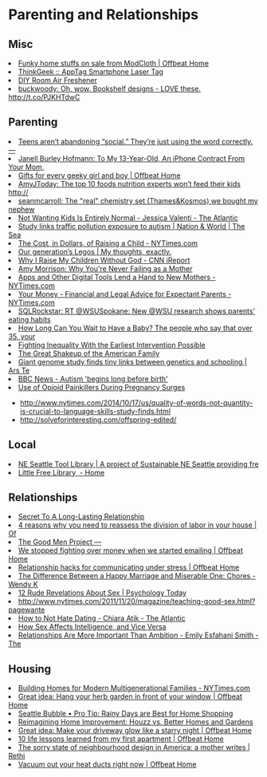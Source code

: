 # Parenting and Relationships

## Misc

<li><a href="http://offbeathome.com/2012/11/modcloth-home-stuffs" time_added="1353088324" tags="domestic">Funky home stuffs on sale from ModCloth | Offbeat Home</a></li>
<li><a href="http://www.thinkgeek.com/product/ef10/" time_added="1355415532" tags="personal,personal tech">ThinkGeek :: AppTag Smartphone Laser Tag</a></li>
<li><a href="http://lifehacker.com/5937931/diy-room-air-freshener" time_added="1348860364" tags="domestic">DIY Room Air Freshener</a></li>
<li><a href="http://www.demilked.com/creative-bookshelves-part2/" time_added="1349886060" tags="domestic">buckwoody: Oh, wow. Bookshelf designs - LOVE these. http://t.co/PJKHTdwC</a></li>




## Parenting

<li><a href="http://t.co/PIyZmMu3bY" time_added="1389566979" tags="">Teens aren’t abandoning “social.” They’re just using the word correctly. — </a></li>
<li><a href="http://www.huffingtonpost.com/janell-burley-hofmann/iphone-contract-from-your-mom_b_2372493.html" time_added="1357326129" tags="domestic">Janell Burley Hofmann: To My 13-Year-Old, An iPhone Contract From Your Mom,</a></li>
<li><a href="http://offbeathome.com/2012/12/gifts-for-geeks" time_added="1354740750" tags="personal">Gifts for every geeky girl and boy | Offbeat Home</a></li>
<li><a href="http://t.co/l7WF6Koc" time_added="1356536505" tags="health">AmyJToday: The top 10 foods nutrition experts won’t feed their kids http://</a></li>
<li><a href="http://t.co/Hb8OunrM" time_added="1356467742" tags="domestic">seanmcarroll: The "real" chemistry set (Thames&Kosmos) we bought my nephew </a></li>
<li><a href="http://www.theatlantic.com/health/archive/2012/09/not-wanting-kids-is-entirely-normal/262367/" time_added="1353897807" tags="domestic,health">Not Wanting Kids Is Entirely Normal - Jessica Valenti - The Atlantic</a></li>
<li><a href="http://seattletimes.com/html/nationworld/2019771260_autism27.html" time_added="1354031317" tags="health,important">Study links traffic pollution exposure to autism | Nation & World | The Sea</a></li>
<li><a href="http://bucks.blogs.nytimes.com/2012/11/13/the-cost-in-dollars-of-raising-a-child/" time_added="1352930313" tags="domestic,finance">The Cost, in Dollars, of Raising a Child - NYTimes.com</a></li>
<li><a href="http://www.roguelynn.com/2012/07/28/our-generations-legos/" time_added="1348860465" tags="hn">Our generation’s Legos | My thoughts, exactly.</a></li>
<li><a href="http://ireport.cnn.com/docs/DOC-910282?hpt=hp_c3" time_added="1358305628" tags="domestic">Why I Raise My Children Without God - CNN iReport</a></li>
<li><a href="http://www.huffingtonpost.com/amy-morrison/motherhood_b_2271349.html" time_added="1355505748" tags="domestic">Amy Morrison: Why You're Never Failing as a Mother</a></li>
<li><a href="http://www.nytimes.com/2013/01/24/technology/personaltech/apps-and-other-digital-tools-lend-a-hand-to-new-mothers.html?src=me&ref=general&gwh=C36E2C7A7A826C134B42130F3379F9E4" time_added="1359219982" tags="domestic">Apps and Other Digital Tools Lend a Hand to New Mothers - NYTimes.com</a></li>
<li><a href="http://www.nytimes.com/2013/03/09/your-money/financial-tips-for-expectant-parents.html" time_added="1362862088" tags="domestic,finance,important">Your Money - Financial and Legal Advice for Expectant Parents - NYTimes.com</a></li>
<li><a href="http://t.co/Wrk0V0lT" time_added="1360337186" tags="domestic,health">SQLRockstar: RT @WSUSpokane: New @WSU research shows parents' eating habits</a></li>
<li><a href="http://www.theatlantic.com/magazine/archive/2013/07/how-long-can-you-wait-to-have-a-baby/309374/" time_added="1371752476" tags="domestic,health">How Long Can You Wait to Have a Baby? The people who say that over 35, your</a></li>
<li><a href="http://www.theatlantic.com/national/archive/2013/06/addressing-the-achievement-gap-the-earliest-intervention/277141/" time_added="1372338835" tags="domestic,health">Fighting Inequality With the Earliest Intervention Possible</a></li>
<li><a href="http://www.nytimes.com/2013/11/26/health/the-changing-american-family.html?hp" time_added="1385480126" tags="domestic,parenting">The Great Shakeup of the American Family</a></li>
<li><a href="http://arstechnica.com/science/2013/05/giant-genome-study-finds-tiny-links-between-genetics-and-schooling/" time_added="1370030168" tags="academia,domestic,health">Giant genome study finds tiny links between genetics and schooling | Ars Te</a></li>
<li><a href="http://www.bbc.com/news/health-26750786" time_added="1395928477" tags="">BBC News - Autism 'begins long before birth'</a></li>
<li><a href="http://www.nytimes.com/2014/04/15/science/surge-in-prescriptions-for-opioid-painkillers-for-pregnant-women.html?hp" time_added="1397424737" tags="">Use of Opioid Painkillers During Pregnancy Surges</a></li>


* http://www.nytimes.com/2014/10/17/us/quality-of-words-not-quantity-is-crucial-to-language-skills-study-finds.html
* http://solveforinteresting.com/offspring-edited/




## Local

<li><a href="http://neseattletoollibrary.org/" time_added="1357402943" tags="domestic,personal tech">NE Seattle Tool Library | A project of Sustainable NE Seattle providing fre</a></li>
<li><a href="http://www.littlefreelibrary.org/" time_added="1348860227" tags="domestic">Little Free Library  - Home</a></li>

## Relationships

<li><a href="http://www.smh.com.au/lifestyle/life/forget-sex-the-secret-to-a-longlasting-relationship-is-space-20121105-28tle.html" time_added="1354732650" tags="domestic">Secret To A Long-Lasting Relationship</a></li>
<li><a href="http://offbeathome.com/2012/11/division-of-labor" time_added="1352926180" tags="domestic">4 reasons why you need to reassess the division of labor in your house | Of</a></li>
<li><a href="http://goodmenproject.com/" time_added="1348860602" tags="important">The Good Men Project —</a></li>
<li><a href="http://offbeathome.com/2012/10/email-and-money" time_added="1350329680" tags="domestic,finance">We stopped fighting over money when we started emailing | Offbeat Home</a></li>
<li><a href="http://offbeathome.com/2012/12/communicating-under-stress" time_added="1356062764" tags="domestic,health,important,life hacker">Relationship hacks for communicating under stress | Offbeat Home</a></li>
<li><a href="http://www.theatlantic.com/sexes/archive/2013/03/the-difference-between-a-happy-marriage-and-miserable-one-chores/273615/" time_added="1362263395" tags="domestic,important">The Difference Between a Happy Marriage and Miserable One: Chores - Wendy K</a></li>
<li><a href="http://www.psychologytoday.com/articles/201212/12-rude-revelations-about-sex" time_added="1357491459" tags="domestic,important">12 Rude Revelations About Sex | Psychology Today</a></li>
<li><a href="http://www.nytimes.com/2011/11/20/magazine/teaching-good-sex.html?pagewanted=1&_r=0" time_added="1363705330" tags="domestic,health,important,personal">http://www.nytimes.com/2011/11/20/magazine/teaching-good-sex.html?pagewante</a></li>
<li><a href="http://www.theatlantic.com/health/archive/2013/05/how-to-not-hate-dating/275687/" time_added="1368126764" tags="personal">How to Not Hate Dating - Chiara Atik - The Atlantic</a></li>
<li><a href="http://www.theatlantic.com/health/archive/2014/01/how-sex-affects-intelligence-and-vice-versa/282889/" time_added="1389734366" tags="">How Sex Affects Intelligence, and Vice Versa</a></li>
<li><a href="http://www.theatlantic.com/health/archive/2013/04/relationships-are-more-important-than-ambition/275025/" time_added="1366227845" tags="domestic">Relationships Are More Important Than Ambition - Emily Esfahani Smith - The</a></li>



## Housing

<li><a href="http://www.nytimes.com/2012/11/30/us/building-homes-for-modern-multigenerational-families.html?src=me&ref=general&gwh=78817D7E614F9F12692C62114BCDDF27" time_added="1354304730" tags="domestic">Building Homes for Modern Multigenerational Families - NYTimes.com</a></li>
<li><a href="http://offbeathome.com/2012/11/hanging-window-garden" time_added="1354115117" tags="domestic">Great idea: Hang your herb garden in front of your window | Offbeat Home</a></li>
<li><a href="http://seattlebubble.com/blog/2012/11/21/pro-tip-rainy-days-are-best-for-home-shopping/" time_added="1353776573" tags="domestic,finance">Seattle Bubble • Pro Tip: Rainy Days are Best for Home Shopping</a></li>
<li><a href="http://www.readwriteweb.com/archives/reimagining-home-improvement-houzz-vs-better-homes-and-gardens.php" time_added="1348860299" tags="domestic">Reimagining Home Improvement: Houzz vs. Better Homes and Gardens</a></li>
<li><a href="http://offbeathome.com/2012/10/glowing-driveway" time_added="1349269117" tags="domestic">Great idea: Make your driveway glow like a starry night | Offbeat Home</a></li>
<li><a href="http://offbeathome.com/2013/01/10-life-lessons-learned-from-my-first-apartment" time_added="1358206653" tags="domestic">10 life lessons learned from my first apartment | Offbeat Home</a></li>
<li><a href="http://rethinkingchildhood.com/2013/01/22/neighbourhood-america-mother/" time_added="1358876580" tags="domestic">The sorry state of neighbourhood design in America: a mother writes | Rethi</a></li>
<li><a href="http://offbeathome.com/2013/06/vacuum-your-heat-ducts" time_added="1371730587" tags="domestic,health">Vacuum out your heat ducts right now | Offbeat Home</a></li>











